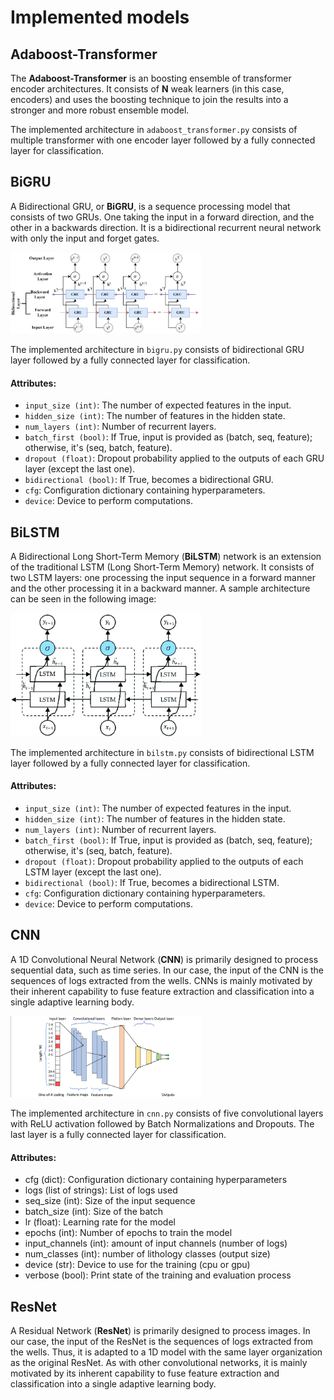 # Implemented models

## Adaboost-Transformer

The **Adaboost-Transformer** is an boosting ensemble of transformer encoder architectures. It consists of **N** weak learners (in this case, encoders) and uses the boosting technique to join the results into a stronger and more robust ensemble model.

The implemented architecture in `adaboost_transformer.py` consists of multiple transformer with one encoder layer followed by a fully connected layer for classification.

## BiGRU

A Bidirectional GRU, or **BiGRU**, is a sequence processing model that consists of two GRUs. One taking the input in a forward direction, and the other in a backwards direction. It is a bidirectional recurrent neural network with only the input and forget gates.

<img src="../../imgs/bigru.png" width=305px>

The implemented architecture in `bigru.py` consists of bidirectional GRU layer followed by a fully connected layer for classification.

#### Attributes:

- `input_size (int)`: The number of expected features in the input.
- `hidden_size (int)`: The number of features in the hidden state.
- `num_layers (int)`: Number of recurrent layers.
- `batch_first (bool)`: If True, input is provided as (batch, seq, feature); otherwise, it's (seq, batch, feature).
- `dropout (float)`: Dropout probability applied to the outputs of each GRU layer (except the last one).
- `bidirectional (bool)`: If True, becomes a bidirectional GRU.
- `cfg`: Configuration dictionary containing hyperparameters.
- `device`: Device to perform computations.

## BiLSTM

A Bidirectional Long Short-Term Memory (**BiLSTM**) network is an extension of the traditional LSTM (Long Short-Term Memory) network. It consists of two LSTM layers: one processing the input sequence in a forward manner and the other processing it in a backward manner. A sample architecture can be seen in the following image:

<img src="../../imgs/bilstm.png" width=305px>

The implemented architecture in `bilstm.py` consists of bidirectional LSTM layer followed by a fully connected layer for classification.

#### Attributes:

- `input_size (int)`: The number of expected features in the input.
- `hidden_size (int)`: The number of features in the hidden state.
- `num_layers (int)`: Number of recurrent layers.
- `batch_first (bool)`: If True, input is provided as (batch, seq, feature); otherwise, it's (seq, batch, feature).
- `dropout (float)`: Dropout probability applied to the outputs of each LSTM layer (except the last one).
- `bidirectional (bool)`: If True, becomes a bidirectional LSTM.
- `cfg`: Configuration dictionary containing hyperparameters.
- `device`: Device to perform computations.

## CNN

A 1D Convolutional Neural Network (**CNN**) is primarily designed to process sequential data, such as time series. In our case, the input of the CNN is the sequences of logs extracted from the wells. CNNs is mainly motivated by their inherent capability to fuse feature extraction and classification into a single adaptive learning body. 

<img src="../../imgs/cnn.png" width=305px>

The implemented architecture in `cnn.py` consists of five convolutional layers with ReLU activation followed by Batch Normalizations and Dropouts. The last layer is a fully connected layer for classification.

#### Attributes:

- cfg (dict): Configuration dictionary containing hyperparameters
- logs (list of strings): List of logs used
- seq_size (int): Size of the input sequence
- batch_size (int): Size of the batch
- lr (float): Learning rate for the model
- epochs (int): Number of epochs to train the model
- input_channels (int): amount of input channels (number of logs)
- num_classes (int): number of lithology classes (output size)
- device (str): Device to use for the training (cpu or gpu)
- verbose (bool): Print state of the training and evaluation process

## ResNet

A Residual Network (**ResNet**) is primarily designed to process images. In our case, the input of the ResNet is the sequences of logs extracted from the wells. Thus, it is adapted to a 1D model with the same layer organization as the original ResNet. As with other convolutional networks, it is mainly motivated by its inherent capability to fuse feature extraction and classification into a single adaptive learning body.